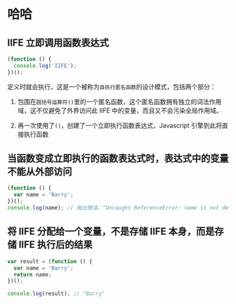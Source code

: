 # 哈哈

## IIFE 立即调用函数表达式

```javascript
(function () {
  console.log('IIFE');
})();
```

定义时就会执行，这是一个被称为`自执行匿名函数`的设计模式，包括两个部分：

1. 包围在`圆括号运算符()`里的一个匿名函数，这个匿名函数拥有独立的词法作用域，这不仅避免了外界访问此 IIFE 中的变量，而且又不会污染全局作用域。

2. 再一次使用了`()`，创建了一个立即执行函数表达式，Javascript 引擎到此将直接执行函数

## 当函数变成立即执行的函数表达式时，表达式中的变量不能从外部访问

```js
(function () {
  var name = 'Barry';
})();
console.log(name); // 抛出错误，“Uncaught ReferenceError: name is not defined”
```

## 将 IIFE 分配给一个变量，不是存储 IIFE 本身，而是存储 IIFE 执行后的结果

```js
var result = (function () {
  var name = 'Barry';
  return name;
})();

console.log(result); // "Barry"
```
